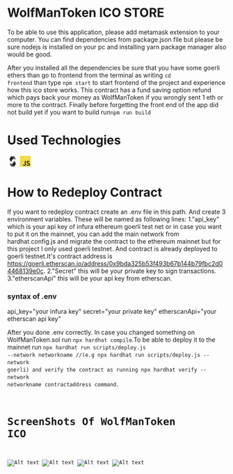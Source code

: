 # WolfManToken ICO STORE

To be able to use this application, please add metamask extension to your computer. You can find dependencies from package.json file but please be sure nodejs is installed on your pc and installing yarn package manager also would be good. 

After you installed all the dependencies be sure that you have some goerli ethers than go to frontend from the terminal as writing 
<code>cd frontend</code>
than type <code>npm start</code> to start frontend of the project and experience 
how this ico store works.
This contract has a fund saving option refund which pays back your money as WolfManToken if you wrongly sent 1 eth or more to the contract. Finally before forgetting the front end of the app did not build yet if you want to build run<code>npm run build</code>

# Used Technologies
<img src="https://raw.githubusercontent.com/github/explore/ba9de12f88fd08825c51928e91f1678cb5c94b26/topics/solidity/solidity.png" width="25" height="25">
<img src="https://raw.githubusercontent.com/github/explore/80688e429a7d4ef2fca1e82350fe8e3517d3494d/topics/javascript/javascript.png" width="25" height="25">

# How to Redeploy Contract
If you want to redeploy contract create an .env file in this path. And create 3 environment variables. These will be named as following lines: 
1."api_key" which is your api key of infura ethereum goerli test net or in case you want to put it on the mainnet, you can add the main network from hardhat.config.js and migrate the contract to the ethereum mainnet but for this project I only used goerli testnet.
And contract is already deployed to goerli testnet.It's contract address is https://goerli.etherscan.io/address/0x9bda325b53f493b67b144b79fbc2d04468139e0c.
2."Secret" this will be your private key to sign transactions.
3."etherscanApi" this will be your api key from etherscan.

### syntax of .env
api_key="your infura key"
secret="your private key"
etherscanApi="your etherscan api key"

After you done .env correctly. In case you changed something on WolfManToken.sol
run <code>npx hardhat compile</code>.To be able to deploy it to the mainnet run
<code>npx hardhat run scripts/deploy.js --network networkname //(e.g npx hardhat run scripts/deploy.js --network goerli) and verify the contract as running 
npx hardhat verify --network networkname contractaddress command.

# ScreenShots Of WolfManToken ICO
![Alt text](../first.png)
![Alt text](../2nd.png)
![Alt text](../buy.png)
![Alt text](../transfer.png)